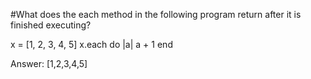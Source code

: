 #What does the each method in the following program return after it is finished executing?

x = [1, 2, 3, 4, 5]
x.each do |a|
  a + 1
end

Answer: [1,2,3,4,5]